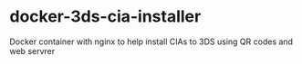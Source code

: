 # docker-3ds-cia-installer
Docker container with nginx to help install CIAs to 3DS using QR codes and web servrer
